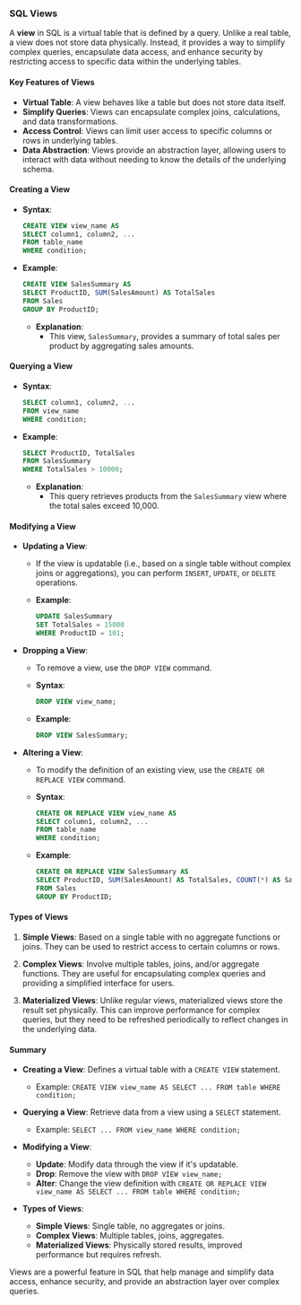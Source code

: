 ### SQL Views

A **view** in SQL is a virtual table that is defined by a query. Unlike a real table, a view does not store data physically. Instead, it provides a way to simplify complex queries, encapsulate data access, and enhance security by restricting access to specific data within the underlying tables.

#### Key Features of Views

- **Virtual Table**: A view behaves like a table but does not store data itself.
- **Simplify Queries**: Views can encapsulate complex joins, calculations, and data transformations.
- **Access Control**: Views can limit user access to specific columns or rows in underlying tables.
- **Data Abstraction**: Views provide an abstraction layer, allowing users to interact with data without needing to know the details of the underlying schema.

#### Creating a View

- **Syntax**:
  ```sql
  CREATE VIEW view_name AS
  SELECT column1, column2, ...
  FROM table_name
  WHERE condition;
  ```

- **Example**:
  ```sql
  CREATE VIEW SalesSummary AS
  SELECT ProductID, SUM(SalesAmount) AS TotalSales
  FROM Sales
  GROUP BY ProductID;
  ```

  - **Explanation**:
    - This view, `SalesSummary`, provides a summary of total sales per product by aggregating sales amounts.

#### Querying a View

- **Syntax**:
  ```sql
  SELECT column1, column2, ...
  FROM view_name
  WHERE condition;
  ```

- **Example**:
  ```sql
  SELECT ProductID, TotalSales
  FROM SalesSummary
  WHERE TotalSales > 10000;
  ```

  - **Explanation**:
    - This query retrieves products from the `SalesSummary` view where the total sales exceed 10,000.

#### Modifying a View

- **Updating a View**:
  - If the view is updatable (i.e., based on a single table without complex joins or aggregations), you can perform `INSERT`, `UPDATE`, or `DELETE` operations.

  - **Example**:
    ```sql
    UPDATE SalesSummary
    SET TotalSales = 15000
    WHERE ProductID = 101;
    ```

- **Dropping a View**:
  - To remove a view, use the `DROP VIEW` command.

  - **Syntax**:
    ```sql
    DROP VIEW view_name;
    ```

  - **Example**:
    ```sql
    DROP VIEW SalesSummary;
    ```

- **Altering a View**:
  - To modify the definition of an existing view, use the `CREATE OR REPLACE VIEW` command.

  - **Syntax**:
    ```sql
    CREATE OR REPLACE VIEW view_name AS
    SELECT column1, column2, ...
    FROM table_name
    WHERE condition;
    ```

  - **Example**:
    ```sql
    CREATE OR REPLACE VIEW SalesSummary AS
    SELECT ProductID, SUM(SalesAmount) AS TotalSales, COUNT(*) AS SalesCount
    FROM Sales
    GROUP BY ProductID;
    ```

#### Types of Views

1. **Simple Views**: Based on a single table with no aggregate functions or joins. They can be used to restrict access to certain columns or rows.

2. **Complex Views**: Involve multiple tables, joins, and/or aggregate functions. They are useful for encapsulating complex queries and providing a simplified interface for users.

3. **Materialized Views**: Unlike regular views, materialized views store the result set physically. This can improve performance for complex queries, but they need to be refreshed periodically to reflect changes in the underlying data.

#### Summary

- **Creating a View**: Defines a virtual table with a `CREATE VIEW` statement.
  - Example: `CREATE VIEW view_name AS SELECT ... FROM table WHERE condition;`

- **Querying a View**: Retrieve data from a view using a `SELECT` statement.
  - Example: `SELECT ... FROM view_name WHERE condition;`

- **Modifying a View**:
  - **Update**: Modify data through the view if it's updatable.
  - **Drop**: Remove the view with `DROP VIEW view_name;`
  - **Alter**: Change the view definition with `CREATE OR REPLACE VIEW view_name AS SELECT ... FROM table WHERE condition;`

- **Types of Views**:
  - **Simple Views**: Single table, no aggregates or joins.
  - **Complex Views**: Multiple tables, joins, aggregates.
  - **Materialized Views**: Physically stored results, improved performance but requires refresh.

Views are a powerful feature in SQL that help manage and simplify data access, enhance security, and provide an abstraction layer over complex queries.